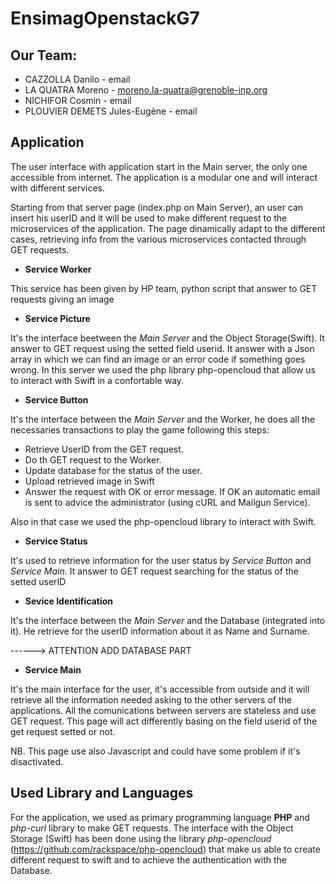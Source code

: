 # EnsimagOpenstackG7

## Our Team:

* CAZZOLLA Danilo - email
* LA QUATRA Moreno - moreno.la-quatra@grenoble-inp.org
* NICHIFOR Cosmin - email
* PLOUVIER DEMETS Jules-Eugène - email


## Application

The user interface with application start in the Main server, the only one accessible from internet. The application is a modular one and will interact with different services.

Starting from that server page (index.php on Main Server), an user can insert his userID and it will be used to make different request to the microservices of the application. The page dinamically adapt to the different cases, retrieving info from the various microservices contacted through GET requests.

* **Service Worker**

This service has been given by HP team, python script that answer to GET requests giving an image

* **Service Picture**

It's the interface beetween the _Main Server_ and the Object Storage(Swift). It answer to GET request using the setted field userid. It answer with a Json array in which we can find an image or an error code if something goes wrong. In this server we used the php library php-opencloud that allow us to interact with Swift in a confortable way.

* **Service Button**

It's the interface between the _Main Server_ and the Worker, he does all the necessaries transactions to play the game following this steps:
 - Retrieve UserID from the GET request.
 - Do th GET request to the Worker.
 - Update database for the status of the user.
 - Upload retrieved image in Swift
 - Answer the request with OK or error message. If OK an automatic email is sent to advice the administrator (using cURL and Mailgun Service).
 
Also in that case we used the php-opencloud library to interact with Swift.

* **Service Status**

It's used to retrieve information for the user status by _Service Button_ and _Service Main_. It answer to GET request searching for the status of the setted userID

* **Sevice Identification**

It's the interface between the _Main Server_ and the Database (integrated into it). He retrieve for the userID information about it as Name and Surname. 

------> ATTENTION ADD DATABASE PART


* **Service Main**

It's the main interface for the user, it's accessible from outside and it will retrieve all the information needed asking to the other servers of the applications. All the comunications between servers are stateless and use GET request. This page will act differently basing on the field userid of the get request setted or not. 

NB. This page use also Javascript and could have some problem if it's disactivated.

## Used Library and Languages
For the application, we used as primary programming language **PHP** and _php-curl_ library to make GET requests.
The interface with the Object Storage (Swift) has been done using the library _php-opencloud_ (https://github.com/rackspace/php-opencloud) that make us able to create different request to swift and to achieve the authentication with the Database.
